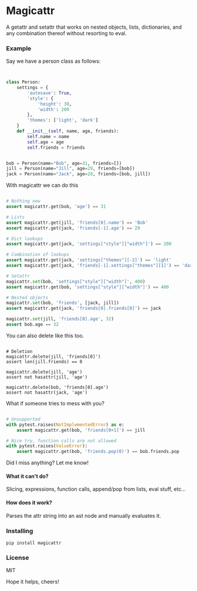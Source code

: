 # Magicattr

A getattr and setattr that works on nested objects, lists, 
dictionaries, and any combination thereof without resorting to eval.


### Example

Say we have a person class as follows:

```python


class Person:
    settings = {
        'autosave': True,
        'style': {
            'height': 30,
            'width': 200
        },
        'themes': ['light', 'dark']
    }
    def __init__(self, name, age, friends):
        self.name = name
        self.age = age
        self.friends = friends


bob = Person(name="Bob", age=31, friends=[])
jill = Person(name="Jill", age=29, friends=[bob])
jack = Person(name="Jack", age=28, friends=[bob, jill])

```

With magicattr we can do this

```python

# Nothing new
assert magicattr.get(bob, 'age') == 31

# Lists
assert magicattr.get(jill, 'friends[0].name') == 'Bob'
assert magicattr.get(jack, 'friends[-1].age') == 29

# Dict lookups
assert magicattr.get(jack, 'settings["style"]["width"]') == 200

# Combination of lookups
assert magicattr.get(jack, 'settings["themes"][-2]') == 'light'
assert magicattr.get(jack, 'friends[-1].settings["themes"][1]') == 'dark'

# Setattr
magicattr.set(bob, 'settings["style"]["width"]', 400)
assert magicattr.get(bob, 'settings["style"]["width"]') == 400

# Nested objects
magicattr.set(bob, 'friends', [jack, jill])
assert magicattr.get(jack, 'friends[0].friends[0]') == jack

magicattr.set(jill, 'friends[0].age', 32)
assert bob.age == 32
```

You can also delete like this too.

```'python

# Deletion
magicattr.delete(jill, 'friends[0]')
assert len(jill.friends) == 0

magicattr.delete(jill, 'age')
assert not hasattr(jill, 'age')

magicattr.delete(bob, 'friends[0].age')
assert not hasattr(jack, 'age')

```

What if someone tries to mess with you?

```python

# Unsupported
with pytest.raises(NotImplementedError) as e:
    assert magicattr.get(bob, 'friends[0+1]') == jill

# Nice try, function calls are not allowed
with pytest.raises(ValueError):
    assert magicattr.get(bob, 'friends.pop(0)') == bob.friends.pop

```

Did I miss anything? Let me know!



#### What it can't do?

Slicing, expressions, function calls, append/pop from lists, eval stuff, etc...


#### How does it work?

Parses the attr string into an ast node and manually evaluates it.
  

### Installing

`pip install magicattr`


### License

MIT

Hope it helps, cheers!